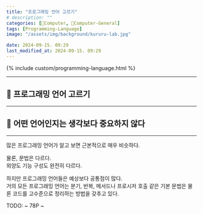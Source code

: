```yaml
---
title: "프로그래밍 언어 고르기"
# description: ""
categories: [💫Computer, 🌚Computer-General]
tags: [Programming-Language]
image: "/assets/img/background/kururu-lab.jpg"

date: 2024-09-15. 09:29
last_modified_at: 2024-09-15. 09:29
---
```


{% include custom/programming-language.html %}

---

## 💫 프로그래밍 언어 고르기

---

## 💫 어떤 언어인지는 생각보다 중요하지 않다

---

많은 프로그래밍 언어가 알고 보면 근본적으로 매우 비슷하다.  

물론, 문법은 다르다.  
외양도 기능 구성도 완전히 다르다.  

하지만 프로그래밍 언어들은 예상보다 공통점이 많다.  
거의 모든 프로그래밍 언어는 분기, 반복, 메서드나 프로시저 호출 같은 기본 문법은 물론 코드를 고수준으로 정리하는 방법을 갖추고 있다.  

TODO: ~ 78P ~
